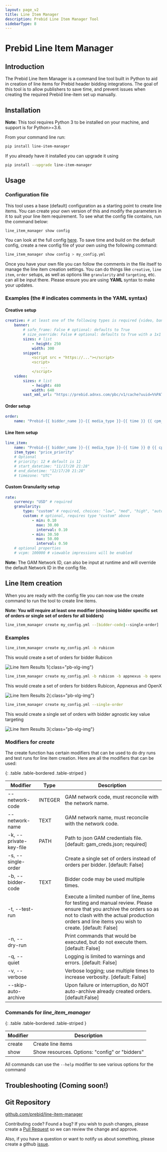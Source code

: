 ```yaml
---
layout: page_v2
title: Line Item Manager
description: Prebid Line Item Manager Tool
sidebarType: 8
---
```


# Prebid Line Item Manager

## Introduction

The Prebid Line Item Manager is a command line tool built in Python to aid in creation of line items for Prebid header bidding integrations.
The goal of this tool is to allow publishers to save time, and prevent issues when creating the required Prebid line-item set up manually.

## Installation

**Note:** This tool requires Python 3 to be installed on your machine, and support is for Python>=3.6.

From your command line run:

```bash
pip install line-item-manager
```

If you already have it installed you can upgrade it using

```bash
pip install --upgrade line-item-manager
```

## Usage

### Configuration file

This tool uses a base (default) configuration as a starting point to create line items. You can create your own version of this and modify the parameters in it to suit your line item requirement. To see what the config file contains, run the command below:

```bash
line_item_manager show config
```

You can look at the full config [here](https://github.com/prebid/line-item-manager/blob/master/line_item_manager/conf.d/line_item_manager.yml). To save time and build on the default config, create a new config file of your own using the following command:

```bash
line_item_manager show config > my_config.yml
```

Once you have your own file you can follow the comments in the file itself to manage the line item creation settings. You can do things like `creative`, `line item`, `order` setups, as well as options like `granularity` and `targeting`, etc. can all be input there. Please ensure you are using **YAML** syntax to make your updates.

### Examples (the \# indicates comments in the YAML syntax)

#### Creative setup

```yaml
creative: # at least one of the following types is required {video, banner}
    banner:
        # safe_frame: False # optional: defaults to True
        # size_override: False # optional: defaults to True with a 1x1 creative
        sizes: # list
            - height: 250
            width: 300
        snippet:
            <script src = "https://..."></script>
            <script>
                ...
            </script>
    video:
        sizes: # list
            - height: 480
            width: 640
        vast_xml_url: "https://prebid.adnxs.com/pbc/v1/cache?uuid=%%PATTERN:{{ hb_cache_id }}%%"
```

#### Order setup

```yaml
order:
    name: "Prebid-{{ bidder_name }}-{{ media_type }}-{{ time }} {{ cpm_min }}-{{ cpm_max }}"
```

#### Line Item setup

```yaml
line_item:
    name: "Prebid-{{ bidder_name }}-{{ media_type }}-{{ time }} @ {{ cpm }}"
    item_type: "price_priority"
    # Optional
    # priority: 12 # default is 12
    # start_datetime: "11/17/20 21:28"
    # end_datetime: "12/17/20 21:28"
    # timezone: "UTC"
```

#### Custom Granularity setup

```yaml
rate: 
    currency: "USD" # required
    granularity:
        type: "custom" # required, choices: "low", "med", "high", "auto", "dense", "custom"
        custom: # optional, requires type "custom" above
            - min: 0.10
              max: 30.00
              interval: 0.10
            - min: 30.50
              max: 50.00
              interval: 0.50
    # optional properties
    # vcpm: 100000 # viewable impressions will be enabled
```

**Note:** The GAM Network ID, can also be input at runtime and will override the default Network ID in the config file.

## Line Item creation

When you are ready with the config file you can now use the create command to run the tool to create line items.

**Note: You will require at least one modifier (choosing bidder specific set of orders or single set of orders for all bidders)**

```bash
line_item_manager create my_config.yml --[bidder-code|--single-order]
```

### Examples

```bash
line_item_manager create my_config.yml -b rubicon
```

This would create a set of orders for bidder Rubicon

![Line Item Results 1](/assets/images/tools/line-item-mgmt-img1.png){:class="pb-xlg-img"}

```bash
line_item_manager create my_config.yml -b rubicon -b appnexus -b openx
```

This would create a set of orders for bidders Rubicon, Appnexus and OpenX

![Line Item Results 2](/assets/images/tools/line-item-mgmt-img2.png){:class="pb-xlg-img"}

```bash
line_item_manager create my_config.yml --single-order
```

This would create a single set of orders with bidder agnostic key value targeting

![Line Item Results 3](/assets/images/tools/line-item-mgmt-img3.png){:class="pb-xlg-img"}

### Modifiers for _create_

The create function has certain modifiers that can be used to do dry runs and test runs for line item creation. Here are all the modifiers that can be used:

{: .table .table-bordered .table-striped }

| Modifier | Type | Description |
|----------|------|-------------|
|--network-code | INTEGER | GAM network code, must reconcile with the network name.|
--network-name |TEXT|GAM network name, must reconcile with the network code.|
|-k, --private-key-file |PATH |Path to json GAM credentials file. [default: gam_creds.json; required]
|-s, --single-order||Create a single set of orders instead of orders per bidder. [default: False]
-b, --bidder-code |TEXT |Bidder code may be used multiple times.
-t, --test-run||Execute a limited number of line_items for testing and manual review. Please ensure that you archive the orders so as not to clash with the actual production orders and line items you wish to create. [default: False]
-n, --dry-run||Print commands that would be executed, but do not execute them. [default: False]
-q, --quiet||Logging is limited to warnings and errors. [default: False]
-v, --verbose||Verbose logging; use multiple times to increase verbosity. [default: False]
--skip-auto-archive||Upon failure or interruption, do NOT auto-archive already created orders. [default:False]

### Commands for _line_item_manager_

{: .table .table-bordered .table-striped }

| Modifier |  Description |
|----------|-------------|
|create|Create line items|
|show|Show resources. Options: "config" or "bidders" |

All commands can use the `--help` modifier to see various options for the command

## Troubleshooting (Coming soon!)

## Git Repository

[github.com/prebid/line-item-manager](https://github.com/prebid/line-item-manager)

Contributing code? Found a bug? If you wish to push changes, please create a [Pull Request](https://github.com/prebid/line-item-manager/pulls) so we can review the change and approve.

Also, if you have a question or want to notify us about something, please create a github [issue](https://github.com/prebid/line-item-manager/issues).
